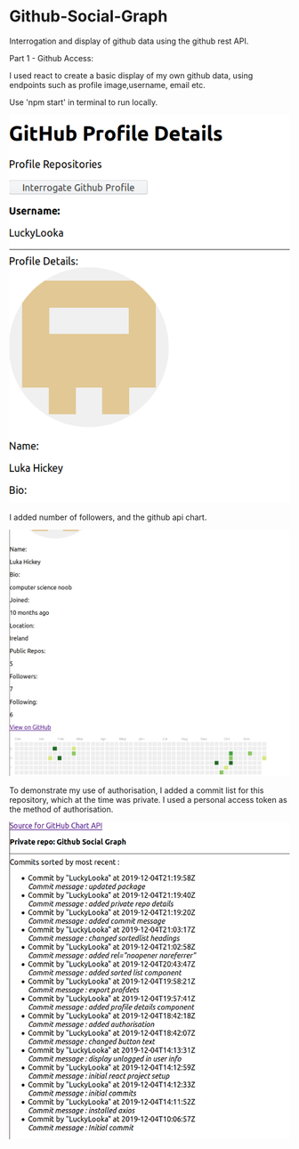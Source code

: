 # Github-Social-Graph
Interrogation and display of github data using the github rest API.

Part 1 - Github Access:

I used react to create a basic display of my own github data, using endpoints such as profile image,username, email etc.

Use 'npm start' in terminal to run locally.

![Image1](/images/githubaccess1.png)

I added number of followers, and the github api chart.

![Image2](/images/githubaccess2.png)

To demonstrate my use of authorisation, I added a commit list for this repository, which at the time was private. I used a personal access token as the method of authorisation.

![Image3](/images/githubaccess3.png)







